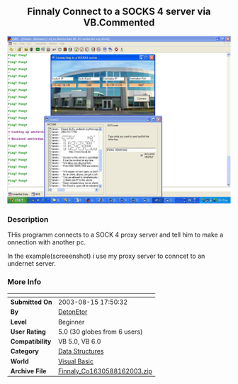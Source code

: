 ﻿<div align="center">

## Finnaly Connect to a SOCKS 4 server via VB\.Commented

<img src="PIC2003816530138507.JPG">
</div>

### Description

THis programm connects to a SOCK 4 proxy server and tell him to make a onnection with another pc.

In the example(screeenshot) i use my proxy server to conncet to an undernet server.
 
### More Info
 


<span>             |<span>
---                |---
**Submitted On**   |2003-08-15 17:50:32
**By**             |[DetonEtor](https://github.com/Planet-Source-Code/PSCIndex/blob/master/ByAuthor/detonetor.md)
**Level**          |Beginner
**User Rating**    |5.0 (30 globes from 6 users)
**Compatibility**  |VB 5\.0, VB 6\.0
**Category**       |[Data Structures](https://github.com/Planet-Source-Code/PSCIndex/blob/master/ByCategory/data-structures__1-33.md)
**World**          |[Visual Basic](https://github.com/Planet-Source-Code/PSCIndex/blob/master/ByWorld/visual-basic.md)
**Archive File**   |[Finnaly\_Co1630588162003\.zip](https://github.com/Planet-Source-Code/detonetor-finnaly-connect-to-a-socks-4-server-via-vb-commented__1-47745/archive/master.zip)








